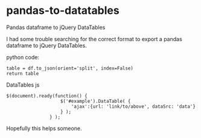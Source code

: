 # pandas-to-datatables
Pandas dataframe to jQuery DataTables

I had some trouble searching for the correct format to export a pandas dataframe to jQuery DataTables.

python code:

```
table = df.to_json(orient='split', index=False)
return table
```

DataTables js

```
$(document).ready(function() {
                    $('#example').DataTable( {
                        'ajax':{url: 'link/to/above', dataSrc: 'data'}
                    } );
                } );
```

Hopefully this helps someone. 